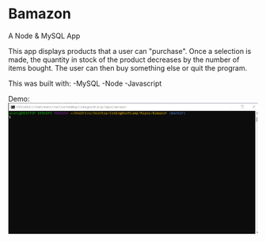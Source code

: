 # Bamazon
A Node &amp; MySQL App

This app displays products that a user can "purchase". Once a selection is made, the quantity in stock of the product decreases by the number of items bought. The user can then buy something else or quit the program.

This was built with:
-MySQL
-Node
-Javascript


Demo:
![Bamazon App Demo](demo/Bamazon.gif)
